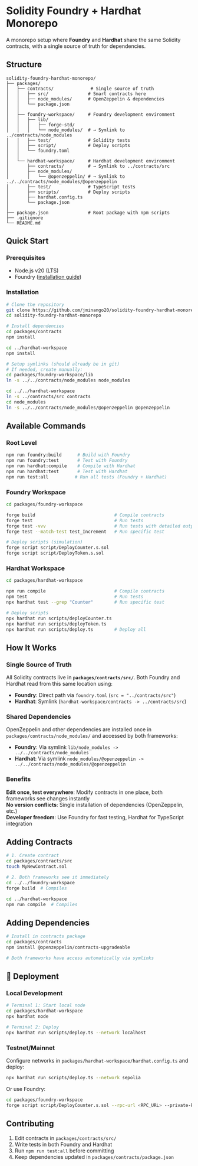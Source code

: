 # Solidity Foundry + Hardhat Monorepo

A monorepo setup where **Foundry** and **Hardhat** share the same Solidity contracts, with a single source of truth for dependencies.

## Structure
```
solidity-foundry-hardhat-monorepo/
├── packages/
│   ├── contracts/              # Single source of truth
│   │   ├── src/               # Smart contracts here
│   │   ├── node_modules/      # OpenZeppelin & dependencies
│   │   └── package.json
│   │
│   ├── foundry-workspace/     # Foundry development environment
│   │   ├── lib/
│   │   │   ├── forge-std/
│   │   │   └── node_modules/  # → Symlink to ../contracts/node_modules
│   │   ├── test/              # Solidity tests
│   │   ├── script/            # Deploy scripts
│   │   └── foundry.toml
│   │
│   └── hardhat-workspace/     # Hardhat development environment
│       ├── contracts/         # → Symlink to ../contracts/src
│       ├── node_modules/
│       │   └── @openzeppelin/ # → Symlink to ../../contracts/node_modules/@openzeppelin
│       ├── test/              # TypeScript tests
│       ├── scripts/           # Deploy scripts
│       ├── hardhat.config.ts
│       └── package.json
│
├── package.json               # Root package with npm scripts
├── .gitignore
└── README.md
```

## Quick Start

### Prerequisites

- Node.js v20 (LTS)
- Foundry ([installation guide](https://book.getfoundry.sh/getting-started/installation))

### Installation
```bash
# Clone the repository
git clone https://github.com/jminango20/solidity-foundry-hardhat-monorepo.git
cd solidity-foundry-hardhat-monorepo

# Install dependencies
cd packages/contracts
npm install

cd ../hardhat-workspace
npm install

# Setup symlinks (should already be in git)
# If needed, create manually:
cd packages/foundry-workspace/lib
ln -s ../../contracts/node_modules node_modules

cd ../../hardhat-workspace
ln -s ../contracts/src contracts
cd node_modules
ln -s ../../contracts/node_modules/@openzeppelin @openzeppelin
```

## Available Commands

### Root Level
```bash
npm run foundry:build      # Build with Foundry
npm run foundry:test       # Test with Foundry
npm run hardhat:compile    # Compile with Hardhat
npm run hardhat:test       # Test with Hardhat
npm run test:all          # Run all tests (Foundry + Hardhat)
```

### Foundry Workspace
```bash
cd packages/foundry-workspace

forge build                              # Compile contracts
forge test                               # Run tests
forge test -vvv                          # Run tests with detailed output
forge test --match-test test_Increment   # Run specific test

# Deploy scripts (simulation)
forge script script/DeployCounter.s.sol
forge script script/DeployToken.s.sol
```

### Hardhat Workspace
```bash
cd packages/hardhat-workspace

npm run compile                          # Compile contracts
npm test                                 # Run tests
npx hardhat test --grep "Counter"        # Run specific test

# Deploy scripts
npx hardhat run scripts/deployCounter.ts
npx hardhat run scripts/deployToken.ts
npx hardhat run scripts/deploy.ts        # Deploy all
```

## How It Works

### Single Source of Truth

All Solidity contracts live in **`packages/contracts/src/`**. Both Foundry and Hardhat read from this same location using:

- **Foundry**: Direct path via `foundry.toml` (`src = "../contracts/src"`)
- **Hardhat**: Symlink (`hardhat-workspace/contracts -> ../contracts/src`)

### Shared Dependencies

OpenZeppelin and other dependencies are installed once in `packages/contracts/node_modules/` and accessed by both frameworks:

- **Foundry**: Via symlink `lib/node_modules -> ../../contracts/node_modules`
- **Hardhat**: Via symlink `node_modules/@openzeppelin -> ../../contracts/node_modules/@openzeppelin`

### Benefits

**Edit once, test everywhere**: Modify contracts in one place, both frameworks see changes instantly  
**No version conflicts**: Single installation of dependencies (OpenZeppelin, etc.)  
**Developer freedom**: Use Foundry for fast testing, Hardhat for TypeScript integration  

## Adding Contracts
```bash
# 1. Create contract
cd packages/contracts/src
touch MyNewContract.sol

# 2. Both frameworks see it immediately
cd ../../foundry-workspace
forge build  # Compiles

cd ../hardhat-workspace
npm run compile  # Compiles
```

## Adding Dependencies
```bash
# Install in contracts package
cd packages/contracts
npm install @openzeppelin/contracts-upgradeable

# Both frameworks have access automatically via symlinks
```

## 🚢 Deployment

### Local Development
```bash
# Terminal 1: Start local node
cd packages/hardhat-workspace
npx hardhat node

# Terminal 2: Deploy
npx hardhat run scripts/deploy.ts --network localhost
```

### Testnet/Mainnet

Configure networks in `packages/hardhat-workspace/hardhat.config.ts` and deploy:
```bash
npx hardhat run scripts/deploy.ts --network sepolia
```

Or use Foundry:
```bash
cd packages/foundry-workspace
forge script script/DeployCounter.s.sol --rpc-url <RPC_URL> --private-key <KEY> --broadcast
```

## Contributing

1. Edit contracts in `packages/contracts/src/`
2. Write tests in both Foundry and Hardhat
3. Run `npm run test:all` before committing
4. Keep dependencies updated in `packages/contracts/package.json`